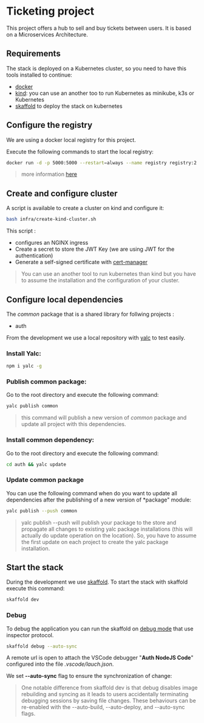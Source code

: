# Ticketing project

This project offers a hub to sell and buy tickets between users. It is based on a Microservices Architecture.

## Requirements

The stack is deployed on a Kubernetes cluster, so you need to have this tools installed to continue:
- [docker](https://www.docker.com/)
- [kind](https://kind.sigs.k8s.io/): you can use an another too to run Kubernetes as minikube, k3s or Kubernetes
- [skaffold](https://skaffold.dev/) to deploy the stack on kubernetes

## Configure the registry

We are using a docker local registry for this project. 

Execute the following commands to start the local registry:

```bash
docker run -d -p 5000:5000 --restart=always --name registry registry:2
```

> more information [here](https://docs.docker.com/registry/deploying/)

## Create and configure cluster

A script is available to create a cluster on kind and configure it:

```bash
bash infra/create-kind-cluster.sh
```

This script :
- configures an NGINX ingress
- Create a secret to store the JWT Key (we are using JWT for the authentication)
- Generate a self-signed certificate with [cert-manager](https://cert-manager.io/docs/)

> You can use an another tool to run kubernetes than kind but you have to assume the installation and the configuration of your cluster.
 
## Configure local dependencies

The *common* package that is a shared library for follwing projects :
- auth

From the development we use a local repository with [yalc](https://github.com/wclr/yalc) to test easily.

### Install Yalc:

```bash
npm i yalc -g
```

### Publish common package:

Go to the root directory and execute the following command:

```bash
yalc publish common
```

> this command will publish a new version of *common* package and update all project with this dependencies.  

### Install common dependency:

Go to the root directory and execute the following command:

```bash
cd auth && yalc update
```

### Update common package

You can use the following command when do you want to update all dependencies after the publishing of a new version of *package" module:

```bash
yalc publish --push common
```

> yalc publish --push will publish your package to the store and propagate all changes to existing yalc package installations (this will actually do update operation on the location). So, you have to assume the first update on each project to create the yalc package installation.

## Start the stack

During the development we use [skaffold](https://skaffold.dev/). To start the stack with skaffold execute this command:

```bash
skaffold dev
```

### Debug

To debug the application you can run the skaffold on [debug mode](https://skaffold.dev/docs/workflows/debug/) that use inspector protocol.

```bash
skaffold debug --auto-sync
```
A remote url is open to attach the VSCode debugger "**Auth NodeJS Code**" configured into the file *.vscode/lauch.json*.

We set **--auto-sync** flag to ensure the synchronization of change:

> One notable difference from skaffold dev is that debug disables image rebuilding and syncing as it leads to users accidentally terminating debugging sessions by saving file changes. These behaviours can be re-enabled with the --auto-build, --auto-deploy, and --auto-sync flags. 

